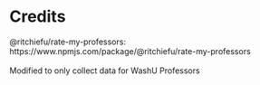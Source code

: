 <h1>Credits</h1>
@ritchiefu/rate-my-professors:<br>
https://www.npmjs.com/package/@ritchiefu/rate-my-professors
<br><br>
Modified to only collect data for WashU Professors